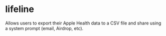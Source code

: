 # lifeline
Allows users to export their Apple Health data to a CSV file and share using a system prompt (email, Airdrop, etc).

